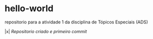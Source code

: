 # hello-world
repositorio para a atividade 1 da disciplina de Tópicos Especiais (ADS)

|x| *Repositorio criado e primeiro commit*
